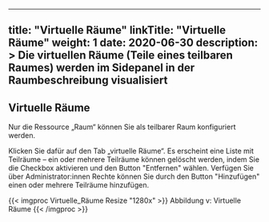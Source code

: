 
---
title: "Virtuelle Räume"
linkTitle: "Virtuelle Räume"
weight: 1
date: 2020-06-30
description: >
  Die virtuellen Räume (Teile eines teilbaren Raumes) werden im Sidepanel in der Raumbeschreibung visualisiert
---

## Virtuelle Räume 
Nur die Ressource „Raum“ können Sie als teilbarer Raum konfiguriert werden. 

Klicken Sie dafür auf den Tab „virtuelle Räume“. Es erscheint eine Liste mit Teilräume – ein oder mehrere Teilräume können gelöscht werden, indem Sie die Checkbox aktivieren und den Button "Entfernen" wählen.
Verfügen Sie über Administrator:innen Rechte können Sie durch den Button "Hinzufügen" einen oder mehrere Teilräume hinzufügen.

{{< imgproc Virtuelle_Räume Resize "1280x" >}}
Abbildung v: Virtuelle Räume
{{< /imgproc >}}
